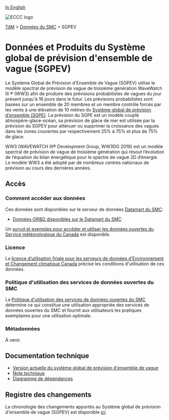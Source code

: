 [In English](readme_gewps_en.md)

![ECCC logo](../../img_eccc-logo.png)

[TdM](../../readme_fr.md) > [Données du SMC](../readme_fr.md) > SGPEV

# Données et Produits du Système global de prévision d'ensemble de vague (SGPEV)

Le Système Global de Prévision d'Ensemble de Vague (SGPEV) utilise le modèle spectral de prévision de vague de troisième génération WaveWatch III ® (WW3) afin de produire des prévisions probabilistes de vagues du jour présent jusqu'à 16 jours dans le futur. Les prévisions probabilistes sont basées sur un ensemble de 20 membres et un membre contrôle forcés par les vents à une élévation de 10 mètres du [Système global de prévision d'ensemble (SGPE)](../nwp_geps/readme_geps_fr.md). La prévision du SGPE est un modèle couplé atmospère-glace-océan, sa prévision de glace de mer est utilisée par la prévision du SGPEV pour atténuer ou supprimer la croissance des vagues dans les zones couvertes par respectivement 25% à 75% et plus de 75% de glace.

WW3 (WAVEWATCH III® Development Group, WW3DG 2019) est un modèle spectral de prévision de vague de troisième génération qui résout l’évolution de l’équation du bilan énergétique pour le spectre de vague 2D d’énergie. Le modèle WW3 a été adopté par de nombreux centres nationaux de prévision au cours des dernières années.

## Accès

### Comment accéder aux données

Ces données sont disponibles sur le serveur de données [Datamart du SMC](../../msc-datamart/readme_fr.md):

* [Données GRIB2 disponibles sur le Datamart du SMC](readme_gewps-datamart_fr.md)

Un [survol et exemples pour accéder et utiliser les données ouvertes du Service météorologique du Canada](../../usage/readme_fr.md) est disponible.

### Licence

La [licence d’utilisation finale pour les serveurs de données d’Environnement et Changement climatique Canada](../../licence/readme_fr.md) précise les conditions d'utilisation de ces données.

### Politique d'utilisation des services de données ouvertes du SMC

La [Politique d'utilisation des services de données ouvertes du SMC](../../usage-policy/readme_fr.md) détermine ce qui constitue une utilisation appropriée des services de données ouvertes du SMC et fournit aux utilisateurs les pratiques exemplaires pour une utilisation optimale.

### Métadonnées

À venir.

## Documentation technique

* [Version actuelle du système global de prévision d'ensemble de vague](https://collaboration.cmc.ec.gc.ca/cmc/CMOI/product_guide/docs/tech_specifications/tech_specifications_GEWPS_f.pdf)
* [Note technique](https://collaboration.cmc.ec.gc.ca/cmc/cmoi/product_guide/docs/tech_notes/technote_gewps_f.pdf)
* [Diagramme de dépendances](https://collaboration.cmc.ec.gc.ca/cmc/cmos/public_doc/msc-data/nwep-dependency-diagrams/system_GEWPS_fr.svg)

## Registre des changements

La chronologie des changements apportés au Système global de prévision d'ensemble de vague (SGPEV) est disponible [ici](changelog_gewps_fr.md).
